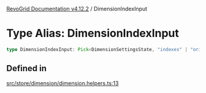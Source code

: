[RevoGrid Documentation v4.12.2](README.md) / DimensionIndexInput

# Type Alias: DimensionIndexInput

```ts
type DimensionIndexInput: Pick<DimensionSettingsState, "indexes" | "originItemSize" | "indexToItem">;
```

## Defined in

[src/store/dimension/dimension.helpers.ts:13](https://github.com/revolist/revogrid/blob/e582d99bf63e98e148b1cd4edfa5db75a0a4d1b7/src/store/dimension/dimension.helpers.ts#L13)
